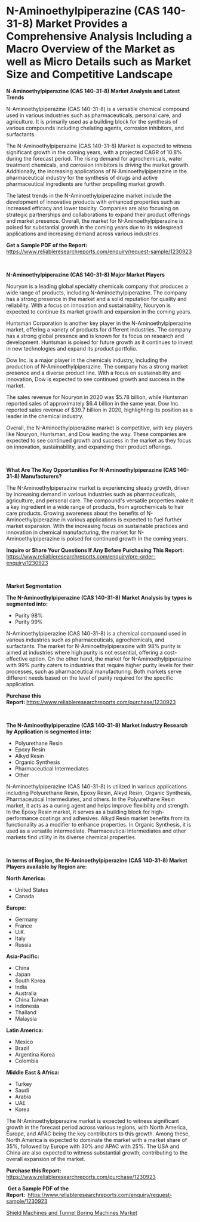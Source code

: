<p><h1>N-Aminoethylpiperazine (CAS 140-31-8) Market Provides a Comprehensive Analysis Including a Macro Overview of the Market as well as Micro Details such as Market Size and Competitive Landscape</h1></p><p><strong>N-Aminoethylpiperazine (CAS 140-31-8) Market Analysis and Latest Trends</strong></p>
<p><p>N-Aminoethylpiperazine (CAS 140-31-8) is a versatile chemical compound used in various industries such as pharmaceuticals, personal care, and agriculture. It is primarily used as a building block for the synthesis of various compounds including chelating agents, corrosion inhibitors, and surfactants.</p><p>The N-Aminoethylpiperazine (CAS 140-31-8) Market is expected to witness significant growth in the coming years, with a projected CAGR of 10.8% during the forecast period. The rising demand for agrochemicals, water treatment chemicals, and corrosion inhibitors is driving the market growth. Additionally, the increasing applications of N-Aminoethylpiperazine in the pharmaceutical industry for the synthesis of drugs and active pharmaceutical ingredients are further propelling market growth.</p><p>The latest trends in the N-Aminoethylpiperazine market include the development of innovative products with enhanced properties such as increased efficacy and lower toxicity. Companies are also focusing on strategic partnerships and collaborations to expand their product offerings and market presence. Overall, the market for N-Aminoethylpiperazine is poised for substantial growth in the coming years due to its widespread applications and increasing demand across various industries.</p></p>
<p><strong>Get a Sample PDF of the Report:&nbsp;</strong> <a href="https://www.reliableresearchreports.com/enquiry/request-sample/1230923">https://www.reliableresearchreports.com/enquiry/request-sample/1230923</a></p>
<p>&nbsp;</p>
<p><strong>N-Aminoethylpiperazine (CAS 140-31-8) Major Market Players</strong></p>
<p><p>Nouryon is a leading global specialty chemicals company that produces a wide range of products, including N-Aminoethylpiperazine. The company has a strong presence in the market and a solid reputation for quality and reliability. With a focus on innovation and sustainability, Nouryon is expected to continue its market growth and expansion in the coming years.</p><p>Huntsman Corporation is another key player in the N-Aminoethylpiperazine market, offering a variety of products for different industries. The company has a strong global presence and is known for its focus on research and development. Huntsman is poised for future growth as it continues to invest in new technologies and expand its product portfolio.</p><p>Dow Inc. is a major player in the chemicals industry, including the production of N-Aminoethylpiperazine. The company has a strong market presence and a diverse product line. With a focus on sustainability and innovation, Dow is expected to see continued growth and success in the market.</p><p>The sales revenue for Nouryon in 2020 was $5.78 billion, while Huntsman reported sales of approximately $6.4 billion in the same year. Dow Inc. reported sales revenue of $39.7 billion in 2020, highlighting its position as a leader in the chemical industry.</p><p>Overall, the N-Aminoethylpiperazine market is competitive, with key players like Nouryon, Huntsman, and Dow leading the way. These companies are expected to see continued growth and success in the market as they focus on innovation, sustainability, and expanding their product offerings.</p></p>
<p>&nbsp;</p>
<p><strong>What Are The Key Opportunities For N-Aminoethylpiperazine (CAS 140-31-8) Manufacturers?</strong></p>
<p><p>The N-Aminoethylpiperazine market is experiencing steady growth, driven by increasing demand in various industries such as pharmaceuticals, agriculture, and personal care. The compound's versatile properties make it a key ingredient in a wide range of products, from agrochemicals to hair care products. Growing awareness about the benefits of N-Aminoethylpiperazine in various applications is expected to fuel further market expansion. With the increasing focus on sustainable practices and innovation in chemical manufacturing, the market for N-Aminoethylpiperazine is poised for continued growth in the coming years.</p></p>
<p><strong>Inquire or Share Your Questions If Any Before Purchasing This Report:</strong> <a href="https://www.reliableresearchreports.com/enquiry/pre-order-enquiry/1230923">https://www.reliableresearchreports.com/enquiry/pre-order-enquiry/1230923</a></p>
<p>&nbsp;</p>
<p><strong>Market Segmentation</strong></p>
<p><strong>The N-Aminoethylpiperazine (CAS 140-31-8) Market Analysis by types is segmented into:</strong></p>
<p><ul><li>Purity 98%</li><li>Purity 99%</li></ul></p>
<p><p>N-Aminoethylpiperazine (CAS 140-31-8) is a chemical compound used in various industries such as pharmaceuticals, agrochemicals, and surfactants. The market for N-Aminoethylpiperazine with 98% purity is aimed at industries where high purity is not essential, offering a cost-effective option. On the other hand, the market for N-Aminoethylpiperazine with 99% purity caters to industries that require higher purity levels for their processes, such as pharmaceutical manufacturing. Both markets serve different needs based on the level of purity required for the specific application.</p></p>
<p><strong>Purchase this Report:&nbsp;</strong><a href="https://www.reliableresearchreports.com/purchase/1230923">https://www.reliableresearchreports.com/purchase/1230923</a></p>
<p>&nbsp;</p>
<p><strong>The N-Aminoethylpiperazine (CAS 140-31-8) Market Industry Research by Application is segmented into:</strong></p>
<p><ul><li>Polyurethane Resin</li><li>Epoxy Resin</li><li>Alkyd Resin</li><li>Organic Synthesis</li><li>Pharmaceutical Intermediates</li><li>Other</li></ul></p>
<p><p>N-Aminoethylpiperazine (CAS 140-31-8) is utilized in various applications including Polyurethane Resin, Epoxy Resin, Alkyd Resin, Organic Synthesis, Pharmaceutical Intermediates, and others. In the Polyurethane Resin market, it acts as a curing agent and helps improve flexibility and strength. In the Epoxy Resin market, it serves as a building block for high-performance coatings and adhesives. Alkyd Resin market benefits from its functionality as a modifier to enhance properties. In Organic Synthesis, it is used as a versatile intermediate. Pharmaceutical Intermediates and other markets find utility in its diverse chemical properties.</p></p>
<p>&nbsp;</p>
<p><strong>In terms of Region, the N-Aminoethylpiperazine (CAS 140-31-8) Market Players available by Region are:</strong></p>
<p>
    <p> <strong> North America: </strong>
        <ul>
            <li>United States</li>
            <li>Canada</li>
        </ul>
        </p> 
    <p> <strong> Europe: </strong>
        <ul>
            <li>Germany</li>
            <li>France</li>
            <li>U.K.</li>
            <li>Italy</li>
            <li>Russia</li>
        </ul>
        </p> 
    <p> <strong> Asia-Pacific: </strong>
        <ul>
            <li>China</li>
            <li>Japan</li>
            <li>South Korea</li>
            <li>India</li>
            <li>Australia</li>
            <li>China Taiwan</li>
            <li>Indonesia</li>
            <li>Thailand</li>
            <li>Malaysia</li>
        </ul>
        </p> 
    <p> <strong> Latin America: </strong>
        <ul>
            <li>Mexico</li>
            <li>Brazil</li>
            <li>Argentina Korea</li>
            <li>Colombia</li>
        </ul>
        </p> 
    <p> <strong> Middle East & Africa: </strong>
        <ul>
            <li>Turkey</li>
            <li>Saudi</li>
            <li>Arabia</li>
            <li>UAE</li>
            <li>Korea</li>
        </ul>
    </p>
    </p>
<p><p>The N-Aminoethylpiperazine market is expected to witness significant growth in the forecast period across various regions, with North America, Europe, and APAC being the key contributors to this growth. Among these, North America is expected to dominate the market with a market share of 35%, followed by Europe with 30% and APAC with 25%. The USA and China are also expected to witness substantial growth, contributing to the overall expansion of the market.</p></p>
<p><strong>Purchase this Report: </strong><a href="https://www.reliableresearchreports.com/purchase/1230923">https://www.reliableresearchreports.com/purchase/1230923</a></p>
<p>&nbsp;<strong>Get a Sample PDF of the Report:&nbsp;&nbsp;</strong><a href="https://www.reliableresearchreports.com/enquiry/request-sample/1230923">https://www.reliableresearchreports.com/enquiry/request-sample/1230923</a></p>
<p><strong></strong></p>
<p><p><a href="https://carnation-joke-41f.notion.site/Shield-Machines-and-Tunnel-Boring-Machines-Market-Size-Reflecting-a-Forecast-Till-2031-Market-By-Ty-de16abec65b342cd9d874d10ce01894f">Shield Machines and Tunnel Boring Machines Market</a></p></p>